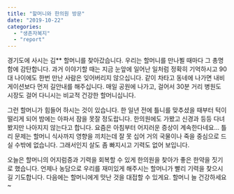 ```yaml
---
title: "할머니와 한의원 방문"
date: "2019-10-22"
categories: 
  - "생존자복지"
  - "report"
---
```


경기도에 사시는 김\*\* 할머니를 찾아갔습니다. 우리는 할머니를 만나뵐 때마다 그 총명함에 감탄합니다. 과거 이야기할 때는 지금 눈앞에 일어난 일처럼 정확히 기억하시고 90대 나이에도 한번 만난 사람은 잊어버리지 않으십니다. 같이 차타고 동네에 나가면 내비게이션보다 먼저 길안내를 해주십니다. 매일 공원에 나가고, 걸어서 30분 거리 병원도 시장도 걸어 다니시는 비교적 건강한 할머니십니다.

그런 할머니가 힘들어 하시는 것이 있습니다. 한 일년 전에 틀니를 맞추셨을 때부터 턱이 떨리게 되어 밤에는 아파서 잠을 못잘 정도랍니다. 한의원에도 가봤고 신경과 등등 다녀봤지만 나아지지 않는다고 합니다. 요즘은 아침부터 어지러운 증상이 계속한다네요... 틀리 문제는 할머니 식사까지 영향을 끼치는데 잘 못 십어 거의 국물이나 죽을 중심으로 드실 수밖에 없습니다. 그래서인지 살도 좀 빠지시고 기력도 없어 보입니다.

오늘은 할머니의 어지럼증과 기력을 회복할 수 있게 한의원을 찾아가 좋은 한약을 짓기로 했습니다. 언제나 농담으로 우리를 재미있게 해주시는 할머니가 빨리 기력을 찾으시길 기도합니다. 다음에는 할머니에게 맛난 것을 대접할 수 있게요. 할머니 늘 건강하세요~

